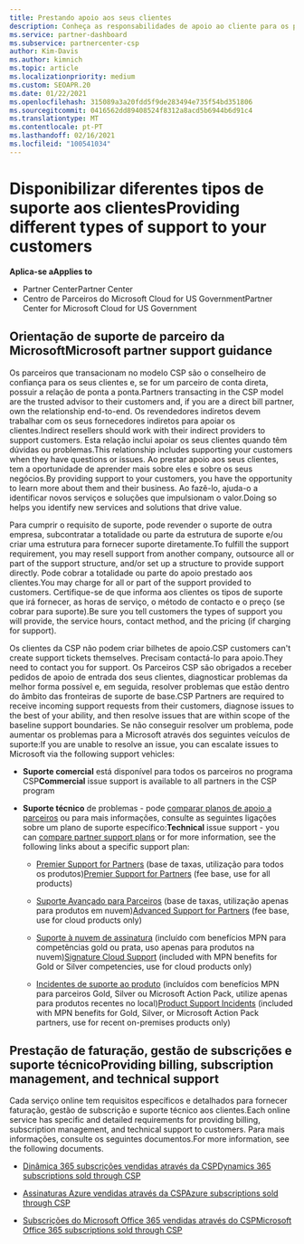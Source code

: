 ```yaml
---
title: Prestando apoio aos seus clientes
description: Conheça as responsabilidades de apoio ao cliente para os parceiros no programa CSP. Abrange o apoio à faturação, gestão de subscrições e questões técnicas.
ms.service: partner-dashboard
ms.subservice: partnercenter-csp
author: Kim-Davis
ms.author: kimnich
ms.topic: article
ms.localizationpriority: medium
ms.custom: SEOAPR.20
ms.date: 01/22/2021
ms.openlocfilehash: 315089a3a20fdd5f9de283494e735f54bd351806
ms.sourcegitcommit: 0416562dd89408524f8312a8acd5b6944b6d91c4
ms.translationtype: MT
ms.contentlocale: pt-PT
ms.lasthandoff: 02/16/2021
ms.locfileid: "100541034"
---
```

# <a name="providing-different-types-of-support-to-your-customers"></a><span data-ttu-id="764b3-104">Disponibilizar diferentes tipos de suporte aos clientes</span><span class="sxs-lookup"><span data-stu-id="764b3-104">Providing different types of support to your customers</span></span>

<span data-ttu-id="764b3-105">**Aplica-se a**</span><span class="sxs-lookup"><span data-stu-id="764b3-105">**Applies to**</span></span>

-  <span data-ttu-id="764b3-106">Partner Center</span><span class="sxs-lookup"><span data-stu-id="764b3-106">Partner Center</span></span>
-  <span data-ttu-id="764b3-107">Centro de Parceiros do Microsoft Cloud for US Government</span><span class="sxs-lookup"><span data-stu-id="764b3-107">Partner Center for Microsoft Cloud for US Government</span></span>


## <a name="microsoft-partner-support-guidance"></a><span data-ttu-id="764b3-108">Orientação de suporte de parceiro da Microsoft</span><span class="sxs-lookup"><span data-stu-id="764b3-108">Microsoft partner support guidance</span></span>

<span data-ttu-id="764b3-109">Os parceiros que transacionam no modelo CSP são o conselheiro de confiança para os seus clientes e, se for um parceiro de conta direta, possuir a relação de ponta a ponta.</span><span class="sxs-lookup"><span data-stu-id="764b3-109">Partners transacting in the CSP model are the trusted advisor to their customers and, if you are a direct bill partner, own the relationship end-to-end.</span></span> <span data-ttu-id="764b3-110">Os revendedores indiretos devem trabalhar com os seus fornecedores indiretos para apoiar os clientes.</span><span class="sxs-lookup"><span data-stu-id="764b3-110">Indirect resellers should work with their indirect providers to support customers.</span></span> <span data-ttu-id="764b3-111">Esta relação inclui apoiar os seus clientes quando têm dúvidas ou problemas.</span><span class="sxs-lookup"><span data-stu-id="764b3-111">This relationship includes supporting your customers when they have questions or issues.</span></span> <span data-ttu-id="764b3-112">Ao prestar apoio aos seus clientes, tem a oportunidade de aprender mais sobre eles e sobre os seus negócios.</span><span class="sxs-lookup"><span data-stu-id="764b3-112">By providing support to your customers, you have the opportunity to learn more about them and their business.</span></span> <span data-ttu-id="764b3-113">Ao fazê-lo, ajuda-o a identificar novos serviços e soluções que impulsionam o valor.</span><span class="sxs-lookup"><span data-stu-id="764b3-113">Doing so helps you identify new services and solutions that drive value.</span></span>

<span data-ttu-id="764b3-114">Para cumprir o requisito de suporte, pode revender o suporte de outra empresa, subcontratar a totalidade ou parte da estrutura de suporte e/ou criar uma estrutura para fornecer suporte diretamente.</span><span class="sxs-lookup"><span data-stu-id="764b3-114">To fulfill the support requirement, you may resell support from another company, outsource all or part of the support structure, and/or set up a structure to provide support directly.</span></span> <span data-ttu-id="764b3-115">Pode cobrar a totalidade ou parte do apoio prestado aos clientes.</span><span class="sxs-lookup"><span data-stu-id="764b3-115">You may charge for all or part of the support provided to customers.</span></span> <span data-ttu-id="764b3-116">Certifique-se de que informa aos clientes os tipos de suporte que irá fornecer, as horas de serviço, o método de contacto e o preço (se cobrar para suporte).</span><span class="sxs-lookup"><span data-stu-id="764b3-116">Be sure you tell customers the types of support you will provide, the service hours, contact method, and the pricing (if charging for support).</span></span>

<span data-ttu-id="764b3-117">Os clientes da CSP não podem criar bilhetes de apoio.</span><span class="sxs-lookup"><span data-stu-id="764b3-117">CSP customers can't create support tickets themselves.</span></span> <span data-ttu-id="764b3-118">Precisam contactá-lo para apoio.</span><span class="sxs-lookup"><span data-stu-id="764b3-118">They need to contact you for support.</span></span> <span data-ttu-id="764b3-119">Os Parceiros CSP são obrigados a receber pedidos de apoio de entrada dos seus clientes, diagnosticar problemas da melhor forma possível e, em seguida, resolver problemas que estão dentro do âmbito das fronteiras de suporte de base.</span><span class="sxs-lookup"><span data-stu-id="764b3-119">CSP Partners are required to receive incoming support requests from their customers, diagnose issues to the best of your ability, and then resolve issues that are within scope of the baseline support boundaries.</span></span> <span data-ttu-id="764b3-120">Se não conseguir resolver um problema, pode aumentar os problemas para a Microsoft através dos seguintes veículos de suporte:</span><span class="sxs-lookup"><span data-stu-id="764b3-120">If you are unable to resolve an issue, you can escalate issues to Microsoft via the following support vehicles:</span></span>

- <span data-ttu-id="764b3-121">**Suporte comercial** está disponível para todos os parceiros no programa CSP</span><span class="sxs-lookup"><span data-stu-id="764b3-121">**Commercial** issue support is available to all partners in the CSP program</span></span>

- <span data-ttu-id="764b3-122">**Suporte técnico** de problemas - pode [comparar planos de apoio a parceiros](https://partner.microsoft.com/support/partnersupport) ou para mais informações, consulte as seguintes ligações sobre um plano de suporte específico:</span><span class="sxs-lookup"><span data-stu-id="764b3-122">**Technical** issue support - you can [compare partner support plans](https://partner.microsoft.com/support/partnersupport) or for more information, see the following links  about a specific support plan:</span></span>

  - <span data-ttu-id="764b3-123">[Premier Support for Partners](https://partner.microsoft.com/support/microsoft-services-premier-support) (base de taxas, utilização para todos os produtos)</span><span class="sxs-lookup"><span data-stu-id="764b3-123">[Premier Support for Partners](https://partner.microsoft.com/support/microsoft-services-premier-support) (fee base, use for all products)</span></span>

  - <span data-ttu-id="764b3-124">[Suporte Avançado para Parceiros](https://partner.microsoft.com/support/advanced-cloud-support) (base de taxas, utilização apenas para produtos em nuvem)</span><span class="sxs-lookup"><span data-stu-id="764b3-124">[Advanced Support for Partners](https://partner.microsoft.com/support/advanced-cloud-support) (fee base, use for cloud products only)</span></span>

  - <span data-ttu-id="764b3-125">[Suporte à nuvem de assinatura](manage-your-partner-network-benefits.md) (incluído com benefícios MPN para competências gold ou prata, uso apenas para produtos na nuvem)</span><span class="sxs-lookup"><span data-stu-id="764b3-125">[Signature Cloud Support](manage-your-partner-network-benefits.md) (included with MPN benefits for Gold or Silver competencies, use for cloud products only)</span></span>

  - <span data-ttu-id="764b3-126">[Incidentes de suporte ao produto](manage-your-partner-network-benefits.md) (incluídos com benefícios MPN para parceiros Gold, Silver ou Microsoft Action Pack, utilize apenas para produtos recentes no local)</span><span class="sxs-lookup"><span data-stu-id="764b3-126">[Product Support Incidents](manage-your-partner-network-benefits.md) (included with MPN benefits for Gold, Silver, or Microsoft Action Pack partners, use for recent on-premises products only)</span></span>

## <a name="providing-billing-subscription-management-and-technical-support"></a><span data-ttu-id="764b3-127">Prestação de faturação, gestão de subscrições e suporte técnico</span><span class="sxs-lookup"><span data-stu-id="764b3-127">Providing billing, subscription management, and technical support</span></span> 

<span data-ttu-id="764b3-128">Cada serviço online tem requisitos específicos e detalhados para fornecer faturação, gestão de subscrição e suporte técnico aos clientes.</span><span class="sxs-lookup"><span data-stu-id="764b3-128">Each online service has specific and detailed requirements for providing billing, subscription management, and technical support to customers.</span></span> <span data-ttu-id="764b3-129">Para mais informações, consulte os seguintes documentos.</span><span class="sxs-lookup"><span data-stu-id="764b3-129">For more information, see the following documents.</span></span>

- [<span data-ttu-id="764b3-130">Dinâmica 365 subscrições vendidas através da CSP</span><span class="sxs-lookup"><span data-stu-id="764b3-130">Dynamics 365 subscriptions sold through CSP</span></span>](https://www.microsoftpartnercommunity.com/t5/CSP/Microsoft-Partner-Support-Guidance/m-p/5262#M30)

- [<span data-ttu-id="764b3-131">Assinaturas Azure vendidas através da CSP</span><span class="sxs-lookup"><span data-stu-id="764b3-131">Azure subscriptions sold through CSP</span></span>](https://www.microsoftpartnercommunity.com/t5/CSP/Microsoft-Partner-Support-Guidance/m-p/5263#M31)

- [<span data-ttu-id="764b3-132">Subscrições do Microsoft Office 365 vendidas através do CSP</span><span class="sxs-lookup"><span data-stu-id="764b3-132">Microsoft Office 365 subscriptions sold through CSP</span></span>](https://www.microsoftpartnercommunity.com/t5/CSP/Microsoft-Partner-Support-Guidance/m-p/5264#M32)
